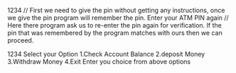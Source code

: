 1234               // First we need to give the pin without getting any instructions, once we give the pin program will remember the pin.
Enter your ATM PIN again  // Here there program ask us to re-enter the pin again for verification. If the pin that was remembered by the program matches with ours then we can proceed. 

1234
Select your Option
1.Check Account Balance
2.deposit Money
3.Withdraw Money
4.Exit
Enter you choice from above options
